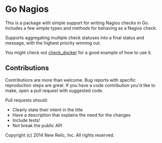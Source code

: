 Go Nagios
=========

This is a package with simple support for writing Nagios checks in Go.
Includes a few simple types and methods for behaving as a Nagios check.

Supports aggregating multiple check statuses into a final status and
message, with the highest priority winning out.

You might check out [check_docker](https://github.com/newrelic/check_docker)
for a good example of how to use it.

Contributions
-------------

Contributions are more than welcome. Bug reports with specific reproduction
steps are great. If you have a code contribution you'd like to make, open a
pull request with suggested code.

Pull requests should:

 * Clearly state their intent in the title
 * Have a description that explains the need for the changes
 * Include tests!
 * Not break the public API


Copyright (c) 2014 New Relic, Inc. All rights reserved.
